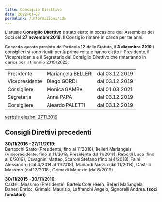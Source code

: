```yaml
---
title: Consiglio Direttivo
date: 2022-03-07
permalink: /informazioni/cda
---
```


L'attuale **Consiglio Direttivo** è stato eletto in occasione dell'Assemblea dei Soci del **27 novembre 2019**. Il Consiglio rimane in carica per tre anni.

Secondo quanto previsto dall'articolo 12 dello Statuto,  il **3 dicembre 2019** i consiglieri si sono riuniti per la prima volta e hanno eletto il Presidente, il Vicepresidente e il Segretario del Consiglio Direttivo che rimarranno in carica per il triennio 2019/2022.


||||
|--- |--- |--- |
|Presidente|Mariangela BELLERI|dal 03.12.2019|
|Vicepresidente|Diego GORDI|dal 03.12.2019|
|Consigliere|Monica GAMBA|dal 01.03.2021|
|Segretaria|Anna PAPA|dal 03.12.2019|
|Consigliere|Aleardo PALETTI|dal 03.12.2019|


[verbale elezioni 27.11.2019](../assets/files/verbale-elezioni-2019_compressed.pdf)


## Consigli Direttivi precedenti

**30/11/2016 &#8211; 27/11/2019**:  
Bertocchi Santo (Presidente, fino al 11/2018); Belleri Mariangela (Vicepresidente, fino al 11/2018; Presidente dal 11/2018); Reboldi Luca (fino al 6/2019), Cavagnini Matteo, Scaroni Stefano (fino al 4/2018), Faini Alessandro (dal 4/2018 al 11/2018), Mainardi Marzia (dal 11/2018), Castelli Massimo (dal 12/2018), Grimaldi Maurizio (dal 6/2019).

**30/11/2015 &#8211; 30/11/2016**:  
Castelli Massimo (Presidente); Bartels Cole Helen, Belleri Mariangela, Danesi Enrico, Grimaldi Maurizio, Laffranchi Angelo, Signorelli Andrea. **(soci fondatori)**
